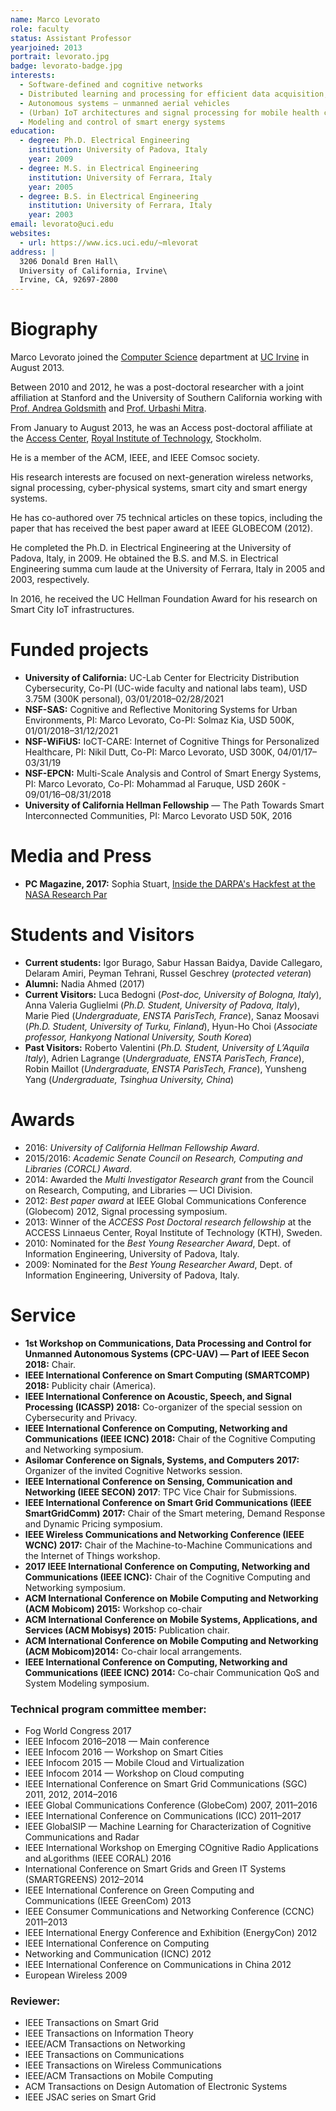 ```yaml
---
name: Marco Levorato
role: faculty
status: Assistant Professor
yearjoined: 2013
portrait: levorato.jpg
badge: levorato-badge.jpg
interests:
  - Software-defined and cognitive networks
  - Distributed learning and processing for efficient data acquisition, transportation, and analysis
  - Autonomous systems — unmanned aerial vehicles
  - (Urban) IoT architectures and signal processing for mobile health care
  - Modeling and control of smart energy systems
education:
  - degree: Ph.D. Electrical Engineering
    institution: University of Padova, Italy
    year: 2009
  - degree: M.S. in Electrical Engineering
    institution: University of Ferrara, Italy
    year: 2005
  - degree: B.S. in Electrical Engineering
    institution: University of Ferrara, Italy
    year: 2003
email: levorato@uci.edu
websites:
  - url: https://www.ics.uci.edu/~mlevorat
address: |
  3206 Donald Bren Hall\
  University of California, Irvine\
  Irvine, CA, 92697-2800
---
```


# Biography

Marco Levorato joined the [Computer Science](https://www.cs.uci.edu) department at [UC Irvine](https://uci.edu) in August 2013.

Between 2010 and 2012, he was a post-doctoral researcher with a joint affiliation at Stanford and the University of Southern California working with [Prof. Andrea Goldsmith](https://wsl.stanford.edu/~andrea/) and [Prof. Urbashi Mitra](https://viterbi.usc.edu/directory/faculty/Mitra/Urbashi).

From January to August 2013, he was an Access post-doctoral affiliate at the [Access Center](https://www.access.kth.se/en), [Royal Institute of Technology](https://www.kth.se/en), Stockholm.

He is a member of the ACM, IEEE, and IEEE Comsoc society.

His research interests are focused on next-generation wireless networks, signal processing, cyber-physical systems, smart city and smart energy systems.

He has co-authored over 75 technical articles on these topics, including the paper that has received the best paper award at IEEE GLOBECOM (2012).

He completed the Ph.D. in Electrical Engineering at the University of Padova, Italy, in 2009.
He obtained the B.S. and M.S. in Electrical Engineering summa cum laude at the University of Ferrara, Italy in 2005 and 2003, respectively.

In 2016, he received the UC Hellman Foundation Award for his research on Smart City IoT infrastructures.


# Funded projects

- **University of California:** UC-Lab Center for Electricity Distribution Cybersecurity, Co-PI (UC-wide faculty and national labs team), USD 3.75M (300K personal), 03/01/2018–02/28/2021
- **NSF-SAS:** Cognitive and Reflective Monitoring Systems for Urban Environments, PI: Marco Levorato, Co-PI: Solmaz Kia, USD 500K, 01/01/2018–31/12/2021
- **NSF-WiFiUS:** IoCT-CARE: Internet of Cognitive Things for Personalized Healthcare, PI: Nikil Dutt, Co-PI: Marco Levorato, USD 300K, 04/01/17–03/31/19
- **NSF-EPCN:** Multi-Scale Analysis and Control of Smart Energy Systems, PI: Marco Levorato, Co-PI: Mohammad al Faruque, USD 260K - 09/01/16–08/31/2018
- **University of California Hellman Fellowship** — The Path Towards Smart Interconnected Communities, PI: Marco Levorato USD 50K, 2016


# Media and Press

- **PC Magazine, 2017:** Sophia Stuart, [Inside the DARPA's Hackfest at the NASA Research Par](https://www.pcmag.com/news/357685/inside-darpas-hackfest-at-nasa-research-park)


# Students and Visitors

- **Current students:**
  Igor Burago,
  Sabur Hassan Baidya,
  Davide Callegaro,
  Delaram Amiri,
  Peyman Tehrani,
  Russel Geschrey (*protected veteran*)
- **Alumni:**
  Nadia Ahmed (2017)
- **Current Visitors:**
  Luca Bedogni (*Post-doc, University of Bologna, Italy*),
  Anna Valeria Guglielmi (*Ph.D. Student, University of Padova, Italy*),
  Marie Pied (*Undergraduate, ENSTA ParisTech, France*),
  Sanaz Moosavi (*Ph.D. Student, University of Turku, Finland*),
  Hyun-Ho Choi (*Associate professor, Hankyong National University, South Korea*)
- **Past Visitors:**
  Roberto Valentini (*Ph.D. Student, University of L’Aquila Italy*),
  Adrien Lagrange (*Undergraduate, ENSTA ParisTech, France*),
  Robin Maillot (*Undergraduate, ENSTA ParisTech, France*),
  Yunsheng Yang (*Undergraduate, Tsinghua University, China*)


# Awards

- 2016: *University of California Hellman Fellowship Award*.
- 2015/2016: *Academic Senate Council on Research, Computing and Libraries (CORCL) Award*.
- 2014: Awarded the *Multi Investigator Research grant* from the Council on Research, Computing, and Libraries — UCI Division.
- 2012: *Best paper award* at IEEE Global Communications Conference (Globecom) 2012, Signal processing symposium.
- 2013: Winner of the *ACCESS Post Doctoral research fellowship* at the ACCESS Linnaeus Center, Royal Institute of Technology (KTH), Sweden.
- 2010: Nominated for the *Best Young Researcher Award*, Dept. of Information Engineering, University of Padova, Italy.
- 2009: Nominated for the *Best Young Researcher Award*, Dept. of Information Engineering, University of Padova, Italy.


# Service

- **1st Workshop on Communications, Data Processing and Control for Unmanned Autonomous Systems (CPC-UAV) — Part of IEEE Secon 2018:** Chair.
- **IEEE International Conference on Smart Computing (SMARTCOMP) 2018:** Publicity chair (America).
- **IEEE International Conference on Acoustic, Speech, and Signal Processing (ICASSP) 2018:** Co-organizer of the special session on Cybersecurity and Privacy.
- **IEEE International Conference on Computing, Networking and Communications (IEEE ICNC) 2018:** Chair of the Cognitive Computing and Networking symposium.
- **Asilomar Conference on Signals, Systems, and Computers 2017:** Organizer of the invited Cognitive Networks session.
- **IEEE International Conference on Sensing, Communication and Networking (IEEE SECON) 2017**: TPC Vice Chair for Submissions.
- **IEEE International Conference on Smart Grid Communications (IEEE SmartGridComm) 2017:** Chair of the Smart metering, Demand Response and Dynamic Pricing symposium.
- **IEEE Wireless Communications and Networking Conference (IEEE WCNC) 2017:** Chair of the Machine-to-Machine Communications and the Internet of Things workshop.
- **2017 IEEE International Conference on Computing, Networking and Communications (IEEE ICNC):** Chair of the Cognitive Computing and Networking symposium.
- **ACM International Conference on Mobile Computing and Networking (ACM Mobicom) 2015:** Workshop co-chair
- **ACM International Conference on Mobile Systems, Applications, and Services (ACM Mobisys) 2015:** Publication chair.
- **ACM International Conference on Mobile Computing and Networking (ACM Mobicom)2014:** Co-chair local arrangements.
- **IEEE International Conference on Computing, Networking and Communications (IEEE ICNC) 2014:** Co-chair Communication QoS and System Modeling symposium.

### Technical program committee member:
  - Fog World Congress 2017
  - IEEE Infocom 2016–2018 — Main conference
  - IEEE Infocom 2016 — Workshop on Smart Cities
  - IEEE Infocom 2015 — Mobile Cloud and Virtualization
  - IEEE Infocom 2014 — Workshop on Cloud computing
  - IEEE International Conference on Smart Grid Communications (SGC) 2011, 2012, 2014–2016
  - IEEE Global Communications Conference (GlobeCom) 2007, 2011–2016
  - IEEE International Conference on Communications (ICC) 2011–2017
  - IEEE GlobalSIP — Machine Learning for Characterization of Cognitive Communications and Radar
  - IEEE International Workshop on Emerging COgnitive Radio Applications and aLgorithms (IEEE CORAL) 2016
  - International Conference on Smart Grids and Green IT Systems (SMARTGREENS) 2012–2014
  - IEEE International Conference on Green Computing and Communications (IEEE GreenCom) 2013
  - IEEE Consumer Communications and Networking Conference (CCNC) 2011–2013
  - IEEE International Energy Conference and Exhibition (EnergyCon) 2012
  - IEEE International Conference on Computing
  - Networking and Communication (ICNC) 2012
  - IEEE International Conference on Communications in China 2012
  - European Wireless 2009

### Reviewer:
  - IEEE Transactions on Smart Grid
  - IEEE Transactions on Information Theory
  - IEEE/ACM Transactions on Networking
  - IEEE Transactions on Communications
  - IEEE Transactions on Wireless Communications
  - IEEE/ACM Transactions on Mobile Computing
  - ACM Transactions on Design Automation of Electronic Systems
  - IEEE JSAC series on Smart Grid
